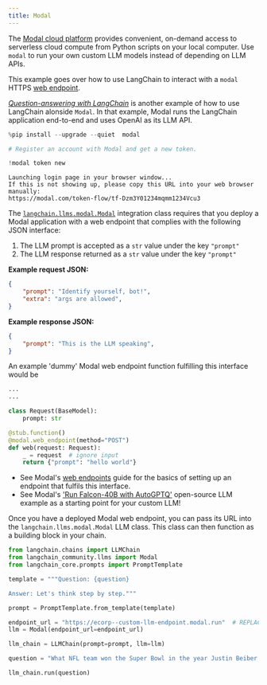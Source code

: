 ```yaml
---
title: Modal
---
```


The [Modal cloud platform](https://modal.com/docs/guide) provides convenient, on-demand access to serverless cloud compute from Python scripts on your local computer. 
Use `modal` to run your own custom LLM models instead of depending on LLM APIs.

This example goes over how to use LangChain to interact with a `modal` HTTPS [web endpoint](https://modal.com/docs/guide/webhooks).

[_Question-answering with LangChain_](https://modal.com/docs/guide/ex/potus_speech_qanda) is another example of how to use LangChain alonside `Modal`. In that example, Modal runs the LangChain application end-to-end and uses OpenAI as its LLM API.


```python
%pip install --upgrade --quiet  modal
```


```python
# Register an account with Modal and get a new token.

!modal token new
```
```output
Launching login page in your browser window...
If this is not showing up, please copy this URL into your web browser manually:
https://modal.com/token-flow/tf-Dzm3Y01234mqmm1234Vcu3
```
The [`langchain.llms.modal.Modal`](https://github.com/langchain-ai/langchain/blame/master/langchain/llms/modal.py) integration class requires that you deploy a Modal application with a web endpoint that complies with the following JSON interface:

1. The LLM prompt is accepted as a `str` value under the key `"prompt"`
2. The LLM response returned as a `str` value under the key `"prompt"`

**Example request JSON:**

```json
{
    "prompt": "Identify yourself, bot!",
    "extra": "args are allowed",
}
```

**Example response JSON:**

```json
{
    "prompt": "This is the LLM speaking",
}
```

An example 'dummy' Modal web endpoint function fulfilling this interface would be

```python
...
...

class Request(BaseModel):
    prompt: str

@stub.function()
@modal.web_endpoint(method="POST")
def web(request: Request):
    _ = request  # ignore input
    return {"prompt": "hello world"}
```

* See Modal's [web endpoints](https://modal.com/docs/guide/webhooks#passing-arguments-to-web-endpoints) guide for the basics of setting up an endpoint that fulfils this interface.
* See Modal's ['Run Falcon-40B with AutoGPTQ'](https://modal.com/docs/guide/ex/falcon_gptq) open-source LLM example as a starting point for your custom LLM!

Once you have a deployed Modal web endpoint, you can pass its URL into the `langchain.llms.modal.Modal` LLM class. This class can then function as a building block in your chain.


```python
from langchain.chains import LLMChain
from langchain_community.llms import Modal
from langchain_core.prompts import PromptTemplate
```


```python
template = """Question: {question}

Answer: Let's think step by step."""

prompt = PromptTemplate.from_template(template)
```


```python
endpoint_url = "https://ecorp--custom-llm-endpoint.modal.run"  # REPLACE ME with your deployed Modal web endpoint's URL
llm = Modal(endpoint_url=endpoint_url)
```


```python
llm_chain = LLMChain(prompt=prompt, llm=llm)
```


```python
question = "What NFL team won the Super Bowl in the year Justin Beiber was born?"

llm_chain.run(question)
```
